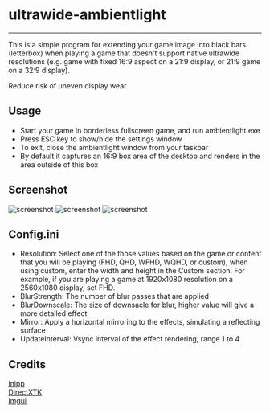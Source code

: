 # ultrawide-ambientlight

---

This is a simple program for extending your game image into black bars (letterbox) when playing a game that doesn't support native ultrawide resolutions (e.g. game with fixed 16:9 aspect on a 21:9 display, or 21:9 game on a 32:9 display).

Reduce risk of uneven display wear.

## Usage

- Start your game in borderless fullscreen game, and run ambientlight.exe
- Press ESC key to show/hide the settings window
- To exit, close the ambientlight window from your taskbar
- By default it captures an 16:9 box area of the desktop and renders in the area outside of this box

## Screenshot

![screenshot](images/screen1.png)
![screenshot](images/screen2.png)
![screenshot](images/screen3.png)

## Config.ini

- Resolution: Select one of the those values based on the game or content that you will be playing (FHD, QHD, WFHD, WQHD, or custom), when using custom, enter the width and height in the Custom section. For example, if you are playing a game at 1920x1080 resolution on a 2560x1080 display, set FHD.
- BlurStrength: The number of blur passes that are applied
- BlurDownscale: The size of downsacle for blur, higher value will give a more detailed effect
- Mirror: Apply a horizontal mirroring to the effects, simulating a reflecting surface
- UpdateInterval: Vsync interval of the effect rendering, range 1 to 4

## Credits
[inipp](https://github.com/mcmtroffaes/inipp) <br />
[DirectXTK](https://github.com/microsoft/DirectXTK) <br />
[imgui](https://github.com/ocornut/imgui) <br />
